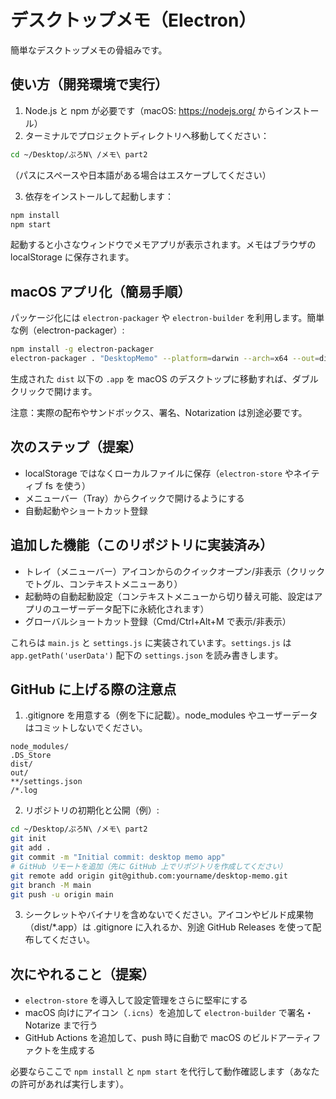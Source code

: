# デスクトップメモ（Electron）

簡単なデスクトップメモの骨組みです。

## 使い方（開発環境で実行）

1. Node.js と npm が必要です（macOS: https://nodejs.org/ からインストール）
2. ターミナルでプロジェクトディレクトリへ移動してください：

```bash
cd ~/Desktop/ぷろN\ /メモ\ part2
```

（パスにスペースや日本語がある場合はエスケープしてください）

3. 依存をインストールして起動します：

```bash
npm install
npm start
```

起動すると小さなウィンドウでメモアプリが表示されます。メモはブラウザの localStorage に保存されます。

## macOS アプリ化（簡易手順）

パッケージ化には `electron-packager` や `electron-builder` を利用します。簡単な例（electron-packager）:

```bash
npm install -g electron-packager
electron-packager . "DesktopMemo" --platform=darwin --arch=x64 --out=dist --overwrite
```

生成された `dist` 以下の `.app` を macOS のデスクトップに移動すれば、ダブルクリックで開けます。

注意：実際の配布やサンドボックス、署名、Notarization は別途必要です。

## 次のステップ（提案）

- localStorage ではなくローカルファイルに保存（`electron-store` やネイティブ fs を使う）
- メニューバー（Tray）からクイックで開けるようにする
- 自動起動やショートカット登録

## 追加した機能（このリポジトリに実装済み）

- トレイ（メニューバー）アイコンからのクイックオープン/非表示（クリックでトグル、コンテキストメニューあり）
- 起動時の自動起動設定（コンテキストメニューから切り替え可能、設定はアプリのユーザーデータ配下に永続化されます）
- グローバルショートカット登録（Cmd/Ctrl+Alt+M で表示/非表示）

これらは `main.js` と `settings.js` に実装されています。`settings.js` は `app.getPath('userData')` 配下の `settings.json` を読み書きします。

## GitHub に上げる際の注意点

1. .gitignore を用意する（例を下に記載）。node_modules やユーザーデータはコミットしないでください。

```
node_modules/
.DS_Store
dist/
out/
**/settings.json
/*.log
```

2. リポジトリの初期化と公開（例）:

```bash
cd ~/Desktop/ぷろN\ /メモ\ part2
git init
git add .
git commit -m "Initial commit: desktop memo app"
# GitHub リモートを追加（先に GitHub 上でリポジトリを作成してください）
git remote add origin git@github.com:yourname/desktop-memo.git
git branch -M main
git push -u origin main
```

3. シークレットやバイナリを含めないでください。アイコンやビルド成果物（dist/*.app）は .gitignore に入れるか、別途 GitHub Releases を使って配布してください。

## 次にやれること（提案）

- `electron-store` を導入して設定管理をさらに堅牢にする
- macOS 向けにアイコン（`.icns`）を追加して `electron-builder` で署名・Notarize まで行う
- GitHub Actions を追加して、push 時に自動で macOS のビルドアーティファクトを生成する

必要ならここで `npm install` と `npm start` を代行して動作確認します（あなたの許可があれば実行します）。
